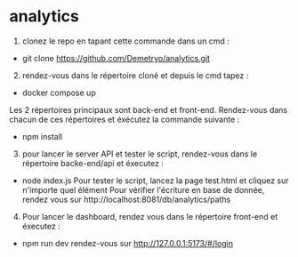 # analytics

1. clonez le repo en tapant cette commande dans un cmd :

- git clone https://github.com/Demetryo/analytics.git

2. rendez-vous dans le répertoire cloné et depuis le cmd tapez :

- docker compose up

Les 2 répertoires principaux sont back-end et front-end.
Rendez-vous dans chacun de ces répertoires et éxécutez la commande suivante :

- npm install

3. pour lancer le server API et tester le script, rendez-vous dans le répertoire backe-end/api et éxecutez :

- node index.js
  Pour tester le script, lancez la page test.html et cliquez sur n'importe quel élément
  Pour vérifier l'écriture en base de donnée, rendez vous sur http://localhost:8081/db/analytics/paths

4. Pour lancer le dashboard, rendez vous dans le répertoire front-end et éxecutez :

- npm run dev
  rendez-vous sur http://127.0.0.1:5173/#/login
